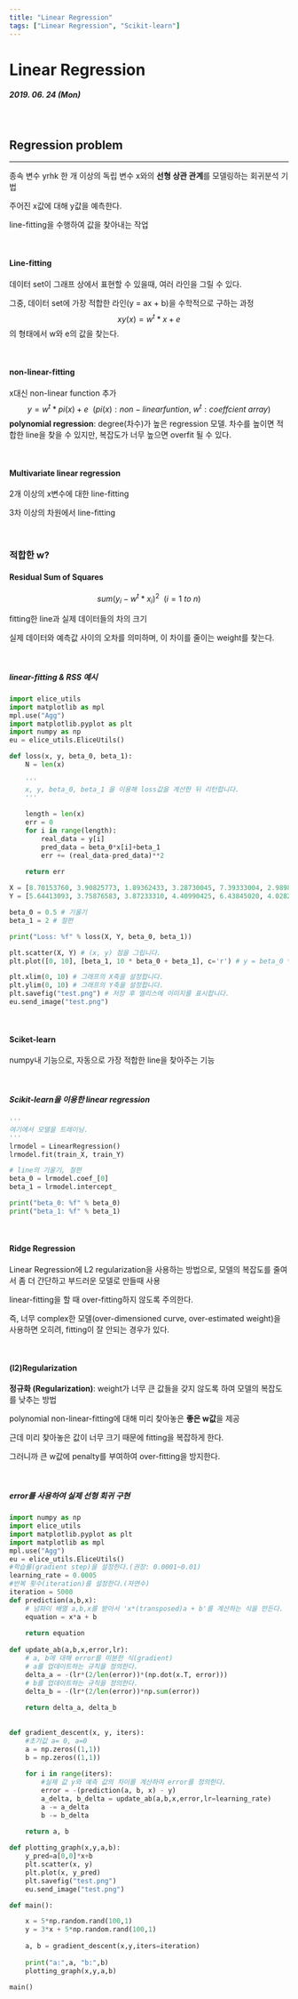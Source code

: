 ```yaml
---
title: "Linear Regression"
tags: ["Linear Regression", "Scikit-learn"]
---
```




# Linear Regression

##### 2019. 06. 24 (Mon)

<br>

## Regression problem

<hr>

종속 변수 yrhk 한 개 이상의 독립 변수 x와의 **선형 상관 관계**를 모델링하는 회귀분석 기법

주어진 x값에 대해 y값을 예측한다.

line-fitting을 수행하여 값을 찾아내는 작업

<br>

#### Line-fitting

데이터 set이 그래프 상에서 표현할 수 있을때, 여러 라인을 그릴 수 있다.

그중, 데이터 set에 가장 적합한 라인(y = ax + b)을 수학적으로 구하는 과정
$$
xy(x) = w^t*x + e
$$
의 형태에서 w와 e의 값을 찾는다.

<br>

#### non-linear-fitting

x대신 non-linear function 추가
$$
y = w^t*pi(x) + e~~(pi(x) :non-linear funtion,~w^t: coeffcient~array)
$$
**polynomial regression**: degree(차수)가 높은 regression 모델. 차수를 높이면 적합한 line을 찾을 수 있지만, 복잡도가 너무 높으면 overfit 될 수 있다.

<br>

#### Multivariate linear regression

2개 이상의 x변수에 대한 line-fitting

3차 이상의 차원에서 line-fitting

<br>

### 적합한 w?

#### Residual Sum of Squares

$$
sum(y_i - w^t*x_i)^2~~(i = 1~to~n)
$$

fitting한 line과 실제 데이터들의 차의 크기

실제 데이터와 예측값 사이의 오차를 의미하며, 이 차이를 줄이는 weight를 찾는다.

<br>

##### linear-fitting & RSS 예시

```python
import elice_utils
import matplotlib as mpl
mpl.use("Agg")
import matplotlib.pyplot as plt
import numpy as np
eu = elice_utils.EliceUtils()

def loss(x, y, beta_0, beta_1):
    N = len(x)
    
    '''
    x, y, beta_0, beta_1 을 이용해 loss값을 계산한 뒤 리턴합니다.
    '''
    
    length = len(x)
    err = 0
    for i in range(length):
        real_data = y[i]
        pred_data = beta_0*x[i]+beta_1
        err += (real_data-pred_data)**2
    
    return err

X = [8.70153760, 3.90825773, 1.89362433, 3.28730045, 7.39333004, 2.98984649, 2.25757240, 9.84450732, 9.94589513, 5.48321616]
Y = [5.64413093, 3.75876583, 3.87233310, 4.40990425, 6.43845020, 4.02827829, 2.26105955, 7.15768995, 6.29097441, 5.19692852]

beta_0 = 0.5 # 기울기
beta_1 = 2 # 절편

print("Loss: %f" % loss(X, Y, beta_0, beta_1))

plt.scatter(X, Y) # (x, y) 점을 그립니다.
plt.plot([0, 10], [beta_1, 10 * beta_0 + beta_1], c='r') # y = beta_0 * x + beta_1 에 해당하는 선을 그립니다.

plt.xlim(0, 10) # 그래프의 X축을 설정합니다.
plt.ylim(0, 10) # 그래프의 Y축을 설정합니다.
plt.savefig("test.png") # 저장 후 엘리스에 이미지를 표시합니다.
eu.send_image("test.png")
```

<br>

#### Sciket-learn

numpy내 기능으로, 자동으로 가장 적합한 line을 찾아주는 기능

<br>

##### Scikit-learn을 이용한 linear regression

```python
'''
여기에서 모델을 트레이닝.
'''
lrmodel = LinearRegression()
lrmodel.fit(train_X, train_Y)

# line의 기울기, 절편
beta_0 = lrmodel.coef_[0]
beta_1 = lrmodel.intercept_

print("beta_0: %f" % beta_0)
print("beta_1: %f" % beta_1)
```

<br>

#### Ridge Regression

Linear Regression에 L2 regularization을 사용하는 방법으로, 모델의 복잡도를 줄여서 좀 더 간단하고 부드러운 모델로 만들때 사용

linear-fitting을 할 때 over-fitting하지 않도록 주의한다. 

즉, 너무 complex한 모델(over-dimensioned curve, over-estimated weight)을 사용하면 오히려, fitting이 잘 안되는 경우가 있다.

<br>

#### (l2)Regularization

**정규화 (Regularization)**: weight가 너무 큰 값들을 갖지 않도록 하여 모델의 복잡도를 낮추는 방법

polynomial non-linear-fitting에 대해 미리 찾아놓은 **좋은 w값**을 제공

근데 미리 찾아놓은 값이 너무 크기 때문에 fitting을 복잡하게 한다.

그러니까 큰 w값에 penalty를 부여하여 over-fitting을 방지한다.

<br>

##### error를 사용하여 실제 선형 회귀 구현

```python
import numpy as np
import elice_utils
import matplotlib.pyplot as plt
import matplotlib as mpl
mpl.use("Agg")
eu = elice_utils.EliceUtils()
#학습률(gradient step)을 설정한다.(권장: 0.0001~0.01)
learning_rate = 0.0005
#반복 횟수(iteration)를 설정한다.(자연수)
iteration = 5000
def prediction(a,b,x):
    # 넘파이 배열 a,b,x를 받아서 'x*(transposed)a + b'를 계산하는 식을 만든다.
    equation = x*a + b
    
    return equation
    
def update_ab(a,b,x,error,lr):
    # a, b에 대해 error를 미분한 식(gradient)
    # a를 업데이트하는 규칙을 정의한다.
    delta_a = -(lr*(2/len(error))*(np.dot(x.T, error)))
    # b를 업데이트하는 규칙을 정의한다.
    delta_b = -(lr*(2/len(error))*np.sum(error))
    
    return delta_a, delta_b
    
    
def gradient_descent(x, y, iters):
    #초기값 a= 0, a=0
    a = np.zeros((1,1))
    b = np.zeros((1,1))
    
    for i in range(iters):
        #실제 값 y와 예측 값의 차이를 계산하여 error를 정의한다.
        error = -(prediction(a, b, x) - y)
        a_delta, b_delta = update_ab(a,b,x,error,lr=learning_rate)
        a -= a_delta
        b -= b_delta
        
    return a, b

def plotting_graph(x,y,a,b):
    y_pred=a[0,0]*x+b
    plt.scatter(x, y)
    plt.plot(x, y_pred)
    plt.savefig("test.png")
    eu.send_image("test.png")

def main():

    x = 5*np.random.rand(100,1)
    y = 3*x + 5*np.random.rand(100,1)
    
    a, b = gradient_descent(x,y,iters=iteration)
    
    print("a:",a, "b:",b)
    plotting_graph(x,y,a,b)
    
main()
```

